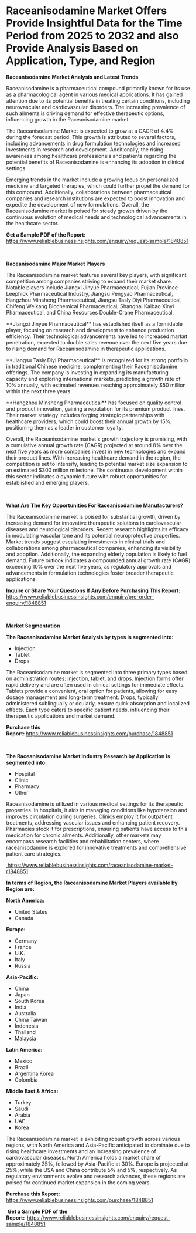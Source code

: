 <p><h1>Raceanisodamine Market Offers Provide Insightful Data for the Time Period from 2025 to 2032 and also Provide Analysis Based on Application, Type, and Region</h1></p><p><strong>Raceanisodamine Market Analysis and Latest Trends</strong></p>
<p><p>Raceanisodamine is a pharmaceutical compound primarily known for its use as a pharmacological agent in various medical applications. It has gained attention due to its potential benefits in treating certain conditions, including neurovascular and cardiovascular disorders. The increasing prevalence of such ailments is driving demand for effective therapeutic options, influencing growth in the Raceanisodamine market.</p><p>The Raceanisodamine Market is expected to grow at a CAGR of 4.4% during the forecast period. This growth is attributed to several factors, including advancements in drug formulation technologies and increased investments in research and development. Additionally, the rising awareness among healthcare professionals and patients regarding the potential benefits of Raceanisodamine is enhancing its adoption in clinical settings.</p><p>Emerging trends in the market include a growing focus on personalized medicine and targeted therapies, which could further propel the demand for this compound. Additionally, collaborations between pharmaceutical companies and research institutions are expected to boost innovation and expedite the development of new formulations. Overall, the Raceanisodamine market is poised for steady growth driven by the continuous evolution of medical needs and technological advancements in the healthcare sector.</p></p>
<p><strong>Get a Sample PDF of the Report:&nbsp;</strong> <a href="https://www.reliablebusinessinsights.com/enquiry/request-sample/1848851?utm_campaign=3500&utm_medium=2&utm_source=Github&utm_content=ia&utm_term=19042025&utm_id=raceanisodamine">https://www.reliablebusinessinsights.com/enquiry/request-sample/1848851</a></p>
<p>&nbsp;</p>
<p><strong>Raceanisodamine Major Market Players</strong></p>
<p><p>The Raceanisodamine market features several key players, with significant competition among companies striving to expand their market share. Notable players include Jiangxi Jinyue Pharmaceutical, Fujian Province Leephick Pharmaceutical Industry, Jiangsu Pengyao Pharmaceutical, Hangzhou Minsheng Pharmaceutical, Jiangsu Tasly Diyi Pharmaceutical, Chifeng Weikang Biochemical Pharmaceutical, Shanghai Kaibao Xinyi Pharmaceutical, and China Resources Double-Crane Pharmaceutical. </p><p>**Jiangxi Jinyue Pharmaceutical** has established itself as a formidable player, focusing on research and development to enhance production efficiency. Their technological advancements have led to increased market penetration, expected to double sales revenue over the next five years due to rising demand for Raceanisodamine in therapeutic applications.</p><p>**Jiangsu Tasly Diyi Pharmaceutical** is recognized for its strong portfolio in traditional Chinese medicine, complementing their Raceanisodamine offerings. The company is investing in expanding its manufacturing capacity and exploring international markets, predicting a growth rate of 10% annually, with estimated revenues reaching approximately $50 million within the next three years.</p><p>**Hangzhou Minsheng Pharmaceutical** has focused on quality control and product innovation, gaining a reputation for its premium product lines. Their market strategy includes forging strategic partnerships with healthcare providers, which could boost their annual growth by 15%, positioning them as a leader in customer loyalty.</p><p>Overall, the Raceanisodamine market's growth trajectory is promising, with a cumulative annual growth rate (CAGR) projected at around 8% over the next five years as more companies invest in new technologies and expand their product lines. With increasing healthcare demand in the region, the competition is set to intensify, leading to potential market size expansion to an estimated $300 million milestone. The continuous development within this sector indicates a dynamic future with robust opportunities for established and emerging players.</p></p>
<p>&nbsp;</p>
<p><strong>What Are The Key Opportunities For Raceanisodamine Manufacturers?</strong></p>
<p><p>The Raceanisodamine market is poised for substantial growth, driven by increasing demand for innovative therapeutic solutions in cardiovascular diseases and neurological disorders. Recent research highlights its efficacy in modulating vascular tone and its potential neuroprotective properties. Market trends suggest escalating investments in clinical trials and collaborations among pharmaceutical companies, enhancing its visibility and adoption. Additionally, the expanding elderly population is likely to fuel demand. Future outlook indicates a compounded annual growth rate (CAGR) exceeding 10% over the next five years, as regulatory approvals and advancements in formulation technologies foster broader therapeutic applications.</p></p>
<p><strong>Inquire or Share Your Questions If Any Before Purchasing This Report:</strong> <a href="https://www.reliablebusinessinsights.com/enquiry/pre-order-enquiry/1848851?utm_campaign=3500&utm_medium=2&utm_source=Github&utm_content=ia&utm_term=19042025&utm_id=raceanisodamine">https://www.reliablebusinessinsights.com/enquiry/pre-order-enquiry/1848851</a></p>
<p>&nbsp;</p>
<p><strong>Market Segmentation</strong></p>
<p><strong>The Raceanisodamine Market Analysis by types is segmented into:</strong></p>
<p><ul><li>Injection</li><li>Tablet</li><li>Drops</li></ul></p>
<p><p>The Raceanisodamine market is segmented into three primary types based on administration routes: injection, tablet, and drops. Injection forms offer rapid delivery and are often used in clinical settings for immediate effects. Tablets provide a convenient, oral option for patients, allowing for easy dosage management and long-term treatment. Drops, typically administered sublingually or ocularly, ensure quick absorption and localized effects. Each type caters to specific patient needs, influencing their therapeutic applications and market demand.</p></p>
<p><strong>Purchase this Report:&nbsp;</strong><a href="https://www.reliablebusinessinsights.com/purchase/1848851?utm_campaign=3500&utm_medium=2&utm_source=Github&utm_content=ia&utm_term=19042025&utm_id=raceanisodamine">https://www.reliablebusinessinsights.com/purchase/1848851</a></p>
<p>&nbsp;</p>
<p><strong>The Raceanisodamine Market Industry Research by Application is segmented into:</strong></p>
<p><ul><li>Hospital</li><li>Clinic</li><li>Pharmacy</li><li>Other</li></ul></p>
<p><p>Raceanisodamine is utilized in various medical settings for its therapeutic properties. In hospitals, it aids in managing conditions like hypotension and improves circulation during surgeries. Clinics employ it for outpatient treatments, addressing vascular issues and enhancing patient recovery. Pharmacies stock it for prescriptions, ensuring patients have access to this medication for chronic ailments. Additionally, other markets may encompass research facilities and rehabilitation centers, where raceanisodamine is explored for innovative treatments and comprehensive patient care strategies.</p></p>
<p><a href="https://www.reliablebusinessinsights.com/raceanisodamine-market-r1848851?utm_campaign=3500&utm_medium=2&utm_source=Github&utm_content=ia&utm_term=19042025&utm_id=raceanisodamine">&nbsp;https://www.reliablebusinessinsights.com/raceanisodamine-market-r1848851</a></p>
<p><strong>In terms of Region, the Raceanisodamine Market Players available by Region are:</strong></p>
<p>
    <p> <strong> North America: </strong>
        <ul>
            <li>United States</li>
            <li>Canada</li>
        </ul>
        </p> 
    <p> <strong> Europe: </strong>
        <ul>
            <li>Germany</li>
            <li>France</li>
            <li>U.K.</li>
            <li>Italy</li>
            <li>Russia</li>
        </ul>
        </p> 
    <p> <strong> Asia-Pacific: </strong>
        <ul>
            <li>China</li>
            <li>Japan</li>
            <li>South Korea</li>
            <li>India</li>
            <li>Australia</li>
            <li>China Taiwan</li>
            <li>Indonesia</li>
            <li>Thailand</li>
            <li>Malaysia</li>
        </ul>
        </p> 
    <p> <strong> Latin America: </strong>
        <ul>
            <li>Mexico</li>
            <li>Brazil</li>
            <li>Argentina Korea</li>
            <li>Colombia</li>
        </ul>
        </p> 
    <p> <strong> Middle East & Africa: </strong>
        <ul>
            <li>Turkey</li>
            <li>Saudi</li>
            <li>Arabia</li>
            <li>UAE</li>
            <li>Korea</li>
        </ul>
    </p>
    </p>
<p><p>The Raceanisodamine market is exhibiting robust growth across various regions, with North America and Asia-Pacific anticipated to dominate due to rising healthcare investments and an increasing prevalence of cardiovascular diseases. North America holds a market share of approximately 35%, followed by Asia-Pacific at 30%. Europe is projected at 25%, while the USA and China contribute 5% and 5%, respectively. As regulatory environments evolve and research advances, these regions are poised for continued market expansion in the coming years.</p></p>
<p><strong>Purchase this Report: </strong><a href="https://www.reliablebusinessinsights.com/purchase/1848851?utm_campaign=3500&utm_medium=2&utm_source=Github&utm_content=ia&utm_term=19042025&utm_id=raceanisodamine">https://www.reliablebusinessinsights.com/purchase/1848851</a></p>
<p>&nbsp;<strong>Get a Sample PDF of the Report:&nbsp;&nbsp;</strong><a href="https://www.reliablebusinessinsights.com/enquiry/request-sample/1848851?utm_campaign=3500&utm_medium=2&utm_source=Github&utm_content=ia&utm_term=19042025&utm_id=raceanisodamine">https://www.reliablebusinessinsights.com/enquiry/request-sample/1848851</a></p>
<p><strong></strong></p>
<p><p></p><p></p><p></p></p>